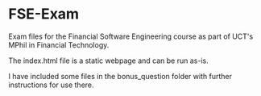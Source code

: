 # FSE-Exam
Exam files for the Financial Software Engineering course as part of UCT's MPhil in Financial Technology.

The index.html file is a static webpage and can be run as-is.

I have included some files in the bonus_question folder with further instructions for use there.
